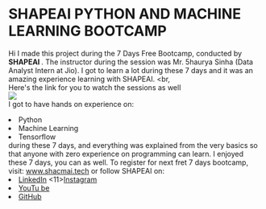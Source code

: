 # SHAPEAI PYTHON AND MACHINE LEARNING BOOTCAMP 
Hi I made this project during the 7 Days Free Bootcamp, conducted by <b> SHAPEAI 
</b>. 
The instructor during the session was Mr. 5haurya Sinha (Data Analyst Intern at Jio). I got to 
learn a lot during these 7 days and it was an amazing experience learning with SHAPEAI. 
<br,<br>Here's the link for you to watch the sessions as well<br> 
<a href="https://www.youtube.comiplaylisttlistOL7zl8TDRnbutNEA-59W7ONCWEBLEOD6h"> <img src="https://github.con/ShapeAUPYTHON-AND-DATAANALYTICS/Dlob/main/YOUTUBE%28THUMONAIL-5.png"> </a>
<br>I got to have hands on experience on: 
<li>Python 
<li>Machine Learning 
<li>Tensorflow 
<br>during these 7 days, and everything was explained from the very basics so that 
anyone with zero experience on programming can learn. 
I enjoyed these 7 days, you can as well. To register for next fret 7 days bootcamp, visit: 
  <a href="https://www.shapeai.tech"> www.shacmai.tech</a> 
or follow SHAPEAI on: 
<li><a href= 
"https://in.linkedin.comjompany/shapeai">LinkedIn</a> 
<11><a href=
       "https://www.instagram.comishape.ai/?hl.en">Instagram</a>
<li><a 
href= 
"https://www.youtube.com/channel/UCTUvUTH9meuDftcbmISPdA">YouTu 
be</a> 
<li><a href= 
       "https://github.com/shapeal">GitHub</a>

